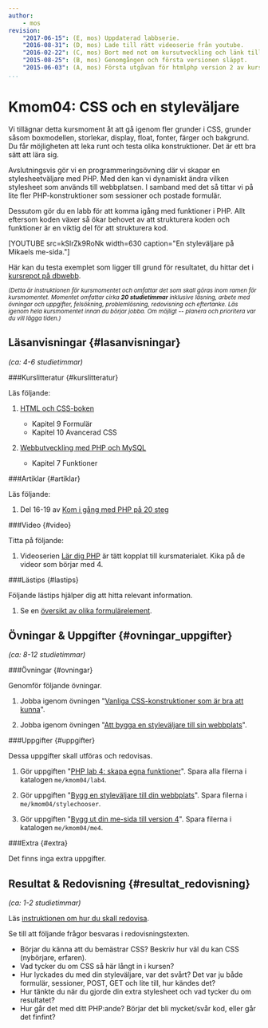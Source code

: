 ```yaml
---
author:
    - mos
revision:
    "2017-06-15": (E, mos) Uppdaterad labbserie.
    "2016-08-31": (D, mos) Lade till rätt videoserie från youtube.
    "2016-02-22": (C, mos) Bort med not om kursutveckling och länk till version 1.
    "2015-08-25": (B, mos) Genomgången och första versionen släppt.
    "2015-06-03": (A, mos) Första utgåvan för htmlphp version 2 av kursen.
...
```

Kmom04: CSS och en styleväljare
==================================

Vi tillägnar detta kursmoment åt att gå igenom fler grunder i CSS, grunder såsom boxmodellen, storlekar, display, float, fonter, färger och bakgrund. Du får möjligheten att leka runt och testa olika konstruktioner. Det är ett bra sätt att lära sig.

Avslutningsvis gör vi en programmeringsövning där vi skapar en stylesheetväljare med PHP. Med den kan vi dynamiskt ändra vilken stylesheet som används till webbplatsen. I samband med det så tittar vi på lite fler PHP-konstruktioner som sessioner och postade formulär.

Dessutom gör du en labb för att komma igång med funktioner i PHP. Allt eftersom koden växer så ökar behovet av att strukturera koden och funktioner är en viktig del för att strukturera kod.

<!--more-->

[YOUTUBE src=kSlrZk9RoNk width=630 caption="En styleväljare på Mikaels me-sida."]

Här kan du testa exemplet som ligger till grund för resultatet, du hittar det i [kursrepot på dbwebb](/repo/htmlphp/example/stylechooser).

<small><i>(Detta är instruktionen för kursmomentet och omfattar det som skall göras inom ramen för kursmomentet. Momentet omfattar cirka **20 studietimmar** inklusive läsning, arbete med övningar och uppgifter, felsökning, problemlösning, redovisning och eftertanke. Läs igenom hela kursmomentet innan du börjar jobba. Om möjligt -- planera och prioritera var du vill lägga tiden.)</i></small>



Läsanvisningar  {#lasanvisningar}
---------------------------------

*(ca: 4-6 studietimmar)*


###Kurslitteratur  {#kurslitteratur}

Läs följande:

1. [HTML och CSS-boken](kunskap/boken-html-och-css-boken)
    * Kapitel 9 Formulär
    * Kapitel 10 Avancerad CSS

2. [Webbutveckling med PHP och MySQL](kunskap/boken-webbutveckling-med-php-och-mysql)
    * Kapitel 7 Funktioner



###Artiklar {#artiklar}

Läs följande:

1. Del 16-19 av [Kom i gång med PHP på 20 steg](kunskap/kom-i-gang-med-php-pa-20-steg)



###Video  {#video}

Titta på följande:

1. Videoserien [Lär dig PHP](https://www.youtube.com/playlist?list=PLKtP9l5q3ce_U0j3HFq9pTVWvr-YQvy0B) är tätt kopplat till kursmaterialet. Kika på de videor som börjar med 4.



###Lästips {#lastips}

Följande lästips hjälper dig att hitta relevant information.

1. Se en [översikt av olika formulärelement](forms/).



Övningar & Uppgifter  {#ovningar_uppgifter}
-------------------------------------------

*(ca: 8-12 studietimmar)*



###Övningar {#ovningar}

Genomför följande övningar.

1. Jobba igenom övningen "[Vanliga CSS-konstruktioner som är bra att kunna](kunskap/vanliga-css-konstruktioner-som-ar-bra-att-kunna)".

1. Jobba igenom övningen "[Att bygga en styleväljare till sin webbplats](kunskap/att-bygga-en-stylevaljare-till-sin-webbplats)".



###Uppgifter {#uppgifter}

Dessa uppgifter skall utföras och redovisas.

1. Gör uppgiften "[PHP lab 4: skapa egna funktioner](uppgift/php-lab4-skapa-egna-funktioner)". Spara alla filerna i katalogen `me/kmom04/lab4`.

1. Gör uppgiften "[Bygg en styleväljare till din webbplats](uppgift/bygg-en-stylevaljare-till-din-webbplats)". Spara filerna i `me/kmom04/stylechooser`.

1. Gör uppgiften "[Bygg ut din me-sida till version 4](uppgift/bygg-ut-din-me-sida-till-version-4)". Spara filerna i katalogen `me/kmom04/me4`.



###Extra {#extra}

Det finns inga extra uppgifter.



Resultat & Redovisning  {#resultat_redovisning}
-----------------------------------------------

*(ca: 1-2 studietimmar)*

Läs [instruktionen om hur du skall redovisa](./../redovisa).

Se till att följande frågor besvaras i redovisningstexten.

* Börjar du känna att du bemästrar CSS? Beskriv hur väl du kan CSS (nybörjare, erfaren).
* Vad tycker du om CSS så här långt in i kursen?
* Hur lyckades du med din styleväljare, var det svårt? Det var ju både formulär, sessioner, POST, GET och lite till, hur kändes det? 
* Hur tänkte du när du gjorde din extra stylesheet och vad tycker du om resultatet?
* Hur går det med ditt PHP:ande? Börjar det bli mycket/svår kod, eller går det finfint?
